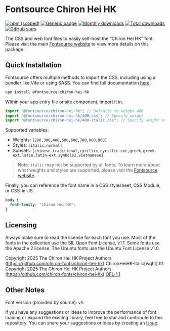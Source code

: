 # Fontsource Chiron Hei HK

[![npm (scoped)](https://img.shields.io/npm/v/@fontsource/chiron-hei-hk?color=brightgreen)](https://www.npmjs.com/package/@fontsource/chiron-hei-hk) [![Generic badge](https://img.shields.io/badge/fontsource-passing-brightgreen)](https://github.com/fontsource/fontsource) [![Monthly downloads](https://badgen.net/npm/dm/@fontsource/chiron-hei-hk)](https://github.com/fontsource/fontsource) [![Total downloads](https://badgen.net/npm/dt/@fontsource/chiron-hei-hk)](https://github.com/fontsource/fontsource) [![GitHub stars](https://img.shields.io/github/stars/fontsource/fontsource.svg?style=social&label=Star)](https://github.com/fontsource/fontsource/stargazers)

The CSS and web font files to easily self-host the “Chiron Hei HK” font. Please visit the main [Fontsource website](https://fontsource.org/fonts/chiron-hei-hk) to view more details on this package.

## Quick Installation

Fontsource offers multiple methods to import the CSS, including using a bundler like Vite or using SASS. You can find full documentation [here](https://fontsource.org/docs/getting-started/introduction).

```javascript
npm install @fontsource/chiron-hei-hk
```

Within your app entry file or site component, import it in.

```javascript
import "@fontsource/chiron-hei-hk"; // Defaults to weight 400
import "@fontsource/chiron-hei-hk/400.css"; // Specify weight
import "@fontsource/chiron-hei-hk/400-italic.css"; // Specify weight and style
```

Supported variables:
- Weights: `[200,300,400,500,600,700,800,900]`
- Styles: `[italic,normal]`
- Subsets: `[chinese-traditional,cyrillic,cyrillic-ext,greek,greek-ext,latin,latin-ext,symbols2,vietnamese]`

> Note: `italic` may not be supported by all fonts. To learn more about what weights and styles are supported, please visit the [Fontsource website](https://fontsource.org/fonts/chiron-hei-hk).

Finally, you can reference the font name in a CSS stylesheet, CSS Module, or CSS-in-JS.

```css
body {
  font-family: "Chiron Hei HK";
}
```

## Licensing
Always make sure to read the license for each font you use. Most of the fonts in the collection use the SIL Open Font License, v1.1. Some fonts use the Apache 2 license. The Ubuntu fonts use the Ubuntu Font License v1.0.

Copyright 2025 The Chiron Hei HK Project Authors (https://github.com/chiron-fonts/chiron-hei-hk) ChironHeiHK-Italic[wght].ttf: Copyright 2025 The Chiron Hei HK Project Authors (https://github.com/chiron-fonts/chiron-hei-hk)
[OFL-1.1](https://openfontlicense.org)

## Other Notes
Font version (provided by source): `v3`.

If you have any suggestions or ideas to improve the performance of font loading or expand the existing library, feel free to star and contribute to this repository. You can share your suggestions or ideas by creating an [issue](https://github.com/fontsource/fontsource/issues).